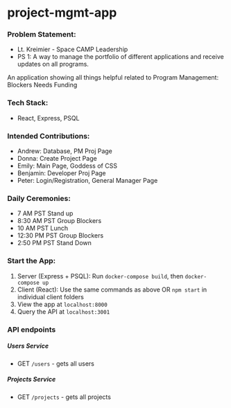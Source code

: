 # project-mgmt-app 

### Problem Statement: 
* Lt. Kreimier - Space CAMP Leadership
* PS 1: A way to manage the portfolio of different applications and receive updates on all programs.

An application showing all things helpful related to Program Management:
Blockers
Needs
Funding

### Tech Stack: 
* React, Express, PSQL

### Intended Contributions:
* Andrew: Database, PM Proj Page
* Donna: Create Project Page
* Emily: Main Page, Goddess of CSS
* Benjamin: Developer Proj Page
* Peter: Login/Registration, General Manager Page

### Daily Ceremonies:
* 7 AM PST Stand up
* 8:30 AM PST Group Blockers
* 10 AM PST Lunch
* 12:30 PM PST Group Blockers
* 2:50 PM PST Stand Down

### Start the App:
1. Server (Express + PSQL): Run `docker-compose build`, then `docker-compose up`
2. Client (React): Use the same commands as above OR `npm start` in individual client folders
3. View the app at `localhost:8000`
4. Query the API at `localhost:3001`

### API endpoints
##### Users Service
* GET `/users` - gets all users

##### Projects Service
* GET `/projects` - gets all projects